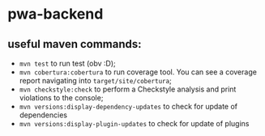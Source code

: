 # pwa-backend

## useful maven commands:

- `mvn test` to run test (obv :D);
- `mvn cobertura:cobertura` to run coverage tool. You can see a coverage report navigating into `target/site/cobertura`;
- `mvn checkstyle:check` to perform a Checkstyle analysis and print violations to the console;
- `mvn versions:display-dependency-updates` to check for update of dependencies
- `mvn versions:display-plugin-updates` to check for update of plugins
